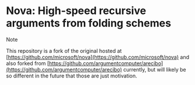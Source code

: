 # Nova: High-speed recursive arguments from folding schemes

> [!NOTE]
> This repository is a fork of the original hosted at [https://github.com/microsoft/nova](https://github.com/microsoft/nova) and also forked from [https://github.com/argumentcomputer/arecibo](https://github.com/argumentcomputer/arecibo) currently, but will likely be so different in the future that those are just motivation.
